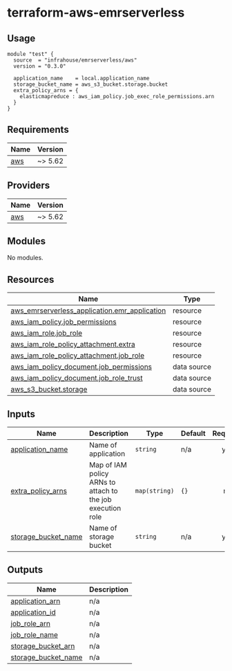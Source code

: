 # terraform-aws-emrserverless


## Usage

```hcl
module "test" {
  source  = "infrahouse/emrserverless/aws"
  version = "0.3.0"

  application_name    = local.application_name
  storage_bucket_name = aws_s3_bucket.storage.bucket
  extra_policy_arns = {
    elasticmapreduce : aws_iam_policy.job_exec_role_permissions.arn
  }
}
```
## Requirements

| Name | Version |
|------|---------|
| <a name="requirement_aws"></a> [aws](#requirement\_aws) | ~> 5.62 |

## Providers

| Name | Version |
|------|---------|
| <a name="provider_aws"></a> [aws](#provider\_aws) | ~> 5.62 |

## Modules

No modules.

## Resources

| Name | Type |
|------|------|
| [aws_emrserverless_application.emr_application](https://registry.terraform.io/providers/hashicorp/aws/latest/docs/resources/emrserverless_application) | resource |
| [aws_iam_policy.job_permissions](https://registry.terraform.io/providers/hashicorp/aws/latest/docs/resources/iam_policy) | resource |
| [aws_iam_role.job_role](https://registry.terraform.io/providers/hashicorp/aws/latest/docs/resources/iam_role) | resource |
| [aws_iam_role_policy_attachment.extra](https://registry.terraform.io/providers/hashicorp/aws/latest/docs/resources/iam_role_policy_attachment) | resource |
| [aws_iam_role_policy_attachment.job_role](https://registry.terraform.io/providers/hashicorp/aws/latest/docs/resources/iam_role_policy_attachment) | resource |
| [aws_iam_policy_document.job_permissions](https://registry.terraform.io/providers/hashicorp/aws/latest/docs/data-sources/iam_policy_document) | data source |
| [aws_iam_policy_document.job_role_trust](https://registry.terraform.io/providers/hashicorp/aws/latest/docs/data-sources/iam_policy_document) | data source |
| [aws_s3_bucket.storage](https://registry.terraform.io/providers/hashicorp/aws/latest/docs/data-sources/s3_bucket) | data source |

## Inputs

| Name | Description | Type | Default | Required |
|------|-------------|------|---------|:--------:|
| <a name="input_application_name"></a> [application\_name](#input\_application\_name) | Name of application | `string` | n/a | yes |
| <a name="input_extra_policy_arns"></a> [extra\_policy\_arns](#input\_extra\_policy\_arns) | Map of IAM policy ARNs to attach to the job execution role | `map(string)` | `{}` | no |
| <a name="input_storage_bucket_name"></a> [storage\_bucket\_name](#input\_storage\_bucket\_name) | Name of storage bucket | `string` | n/a | yes |

## Outputs

| Name | Description |
|------|-------------|
| <a name="output_application_arn"></a> [application\_arn](#output\_application\_arn) | n/a |
| <a name="output_application_id"></a> [application\_id](#output\_application\_id) | n/a |
| <a name="output_job_role_arn"></a> [job\_role\_arn](#output\_job\_role\_arn) | n/a |
| <a name="output_job_role_name"></a> [job\_role\_name](#output\_job\_role\_name) | n/a |
| <a name="output_storage_bucket_arn"></a> [storage\_bucket\_arn](#output\_storage\_bucket\_arn) | n/a |
| <a name="output_storage_bucket_name"></a> [storage\_bucket\_name](#output\_storage\_bucket\_name) | n/a |
